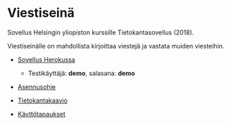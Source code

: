 # Viestiseinä

Sovellus Helsingin yliopiston kurssille Tietokantasovellus (2018).

Viestiseinälle on mahdollista kirjoittaa viestejä ja vastata muiden 
viesteihin.

* [Sovellus Herokussa](https://viestiseina-tsoha.herokuapp.com/)
  * Testikäyttäjä: **demo**, salasana: **demo**

* [Asennusohje](docs/asennusohje.md)
* [Tietokantakaavio](docs/tietokantakaavio.png)
* [Käyttötapaukset](docs/kayttotapaukset.md)
